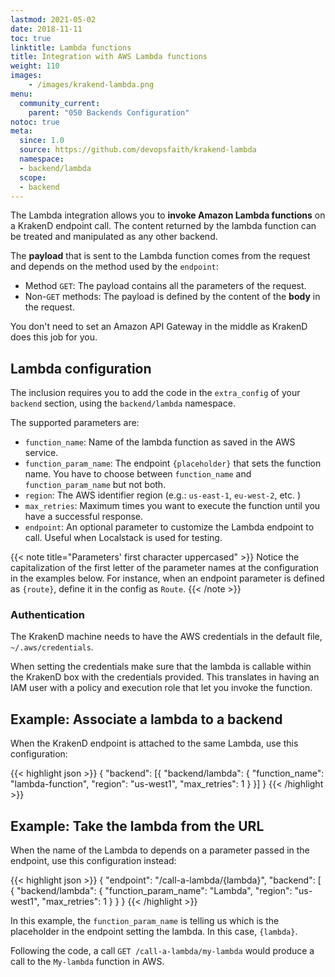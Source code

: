 ```yaml
---
lastmod: 2021-05-02
date: 2018-11-11
toc: true
linktitle: Lambda functions
title: Integration with AWS Lambda functions
weight: 110
images:
    - /images/krakend-lambda.png
menu:
  community_current:
    parent: "050 Backends Configuration"
notoc: true
meta:
  since: 1.0
  source: https://github.com/devopsfaith/krakend-lambda
  namespace:
  - backend/lambda
  scope:
  - backend
---
```


The Lambda integration allows you to **invoke Amazon Lambda functions** on a KrakenD endpoint call. The content returned by the lambda function can be treated and manipulated as any other backend.

The **payload** that is sent to the Lambda function comes from the request and depends on the method used by the `endpoint`:

*   Method `GET`: The payload contains all the parameters of the request.
*   Non-`GET` methods: The payload is defined by the content of the **body** in the request.

You don't need to set an Amazon API Gateway in the middle as KrakenD does this job for you.

## Lambda configuration

The inclusion requires you to add the code in the `extra_config` of your `backend` section, using the `backend/lambda` namespace.

The supported parameters are:

*   `function_name`: Name of the lambda function as saved in the AWS service.
*   `function_param_name`: The endpoint `{placeholder}` that sets the function name. You have to choose between `function_name` and `function_param_name` but not both.
*   `region`: The AWS identifier region (e.g.: `us-east-1`, `eu-west-2`, etc. )
*   `max_retries`: Maximum times you want to execute the function until you have a successful response.
*   `endpoint`: An optional parameter to customize the Lambda endpoint to call. Useful when Localstack is used for testing.

{{< note title="Parameters' first character uppercased" >}}
Notice the capitalization of the first letter of the parameter names at the configuration in the examples below. For instance, when an endpoint parameter is defined as `{route}`, define it in the config as `Route`.
{{< /note >}}


### Authentication

The KrakenD machine needs to have the AWS credentials in the default file, `~/.aws/credentials`.

When setting the credentials make sure that the lambda is callable within the KrakenD box with the credentials provided. This translates in having an IAM user with a policy and execution role that let you invoke the function.

## Example: Associate a lambda to a backend

When the KrakenD endpoint is attached to the same Lambda, use this configuration:

{{< highlight json >}}
{
    "backend": [{
        "backend/lambda": {
            "function_name": "lambda-function",
            "region": "us-west1",
            "max_retries": 1
        }
    }]
}
{{< /highlight >}}


## Example: Take the lambda from the URL

When the name of the Lambda to depends on a parameter passed in the endpoint, use this configuration instead:

{{< highlight json >}}
{
    "endpoint": "/call-a-lambda/{lambda}",
    "backend": [
    {
        "backend/lambda": {
            "function_param_name": "Lambda",
            "region": "us-west1",
            "max_retries": 1
        }
    }
}
{{< /highlight >}}

In this example, the `function_param_name` is telling us which is the placeholder in the endpoint setting the lambda. In this case, `{lambda}`.

Following the code, a call `GET /call-a-lambda/my-lambda` would produce a call to the `My-lambda` function in AWS.
